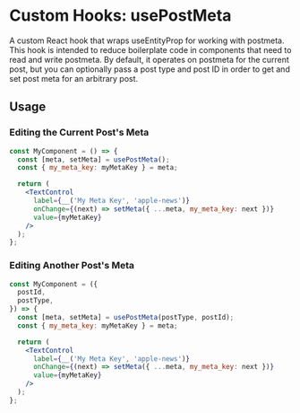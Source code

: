 # Custom Hooks: usePostMeta

A custom React hook that wraps useEntityProp for working with postmeta. This
hook is intended to reduce boilerplate code in components that need to read
and write postmeta. By default, it operates on postmeta for the current post,
but you can optionally pass a post type and post ID in order to get and set
post meta for an arbitrary post.

## Usage

### Editing the Current Post's Meta

```jsx
const MyComponent = () => {
  const [meta, setMeta] = usePostMeta();
  const { my_meta_key: myMetaKey } = meta;

  return (
    <TextControl
      label={__('My Meta Key', 'apple-news')}
      onChange={(next) => setMeta({ ...meta, my_meta_key: next })}
      value={myMetaKey}
    />
  );
};
```

### Editing Another Post's Meta

```jsx
const MyComponent = ({
  postId,
  postType,
}) => {
  const [meta, setMeta] = usePostMeta(postType, postId);
  const { my_meta_key: myMetaKey } = meta;

  return (
    <TextControl
      label={__('My Meta Key', 'apple-news')}
      onChange={(next) => setMeta({ ...meta, my_meta_key: next })}
      value={myMetaKey}
    />
  );
};
```

